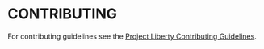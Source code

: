 # CONTRIBUTING

For contributing guidelines see the [Project Liberty Contributing Guidelines](https://github.com/LibertyDSNP/meta/blob/main/CONTRIBUTING.md).